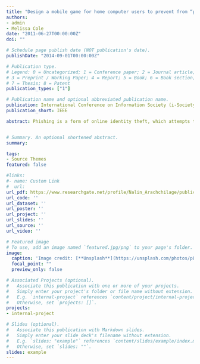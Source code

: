 ```yaml
---
title: "Design a mobile game for home computer users to prevent from “phishing attacks”"
authors:
- admin
- Melissa Cole
date: "2011-06-27T00:00:00Z"
doi: ""

# Schedule page publish date (NOT publication's date).
publishDate: "2014-09-01T00:00:00Z"

# Publication type.
# Legend: 0 = Uncategorized; 1 = Conference paper; 2 = Journal article;
# 3 = Preprint / Working Paper; 4 = Report; 5 = Book; 6 = Book section;
# 7 = Thesis; 8 = Patent
publication_types: ["1"]

# Publication name and optional abbreviated publication name.
publication: International Conference on Information Society (i-Society 2011)
publication_short: IEEE

abstract: Phishing is a form of online identity theft, which attempts to appropriate confidential and sensitive information such as usernames and passwords from its victims. To facilitate cyberspace as a secure environment, phishing education needs to be made accessible to home computer users and mobile games enable embedded learning in a natural environment. Previously, we have introduced a mobile game design that aimed to enhance avoidance motivation and behavior to protect against phishing threats. This paper focuses on a design that develops the conceptual knowledge that is necessary to combat phishing threats, home computer teaching users about phishing emails and web addresses. The prototype game design is presented on Google App Inventor Emulator.


# Summary. An optional shortened abstract.
summary: 

tags:
- Source Themes
featured: false

#links:
#- name: Custom Link
#  url: 
url_pdf: https://www.researchgate.net/profile/Nalin_Arachchilage/publication/286368756_Design_a_mobile_game_for_home_computer_users_to_prevent_from_phishing_attacks/links/56681c5308ae34c89a048221.pdf
url_code: ''
url_dataset: ''
url_poster: ''
url_project: ''
url_slides: ''
url_source: ''
url_video: ''

# Featured image
# To use, add an image named `featured.jpg/png` to your page's folder. 
image:
  caption: 'Image credit: [**Unsplash**](https://unsplash.com/photos/pLCdAaMFLTE)'
  focal_point: ""
  preview_only: false

# Associated Projects (optional).
#   Associate this publication with one or more of your projects.
#   Simply enter your project's folder or file name without extension.
#   E.g. `internal-project` references `content/project/internal-project/index.md`.
#   Otherwise, set `projects: []`.
projects:
- internal-project

# Slides (optional).
#   Associate this publication with Markdown slides.
#   Simply enter your slide deck's filename without extension.
#   E.g. `slides: "example"` references `content/slides/example/index.md`.
#   Otherwise, set `slides: ""`.
slides: example
---
```



